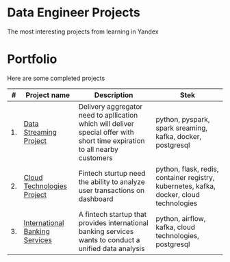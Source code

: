 # Data Engineer Projects
 The most interesting projects from learning in Yandex 

# Portfolio

Here are some completed projects

| #    | Project name                | Description                                                     | Stek                                                         |
| ---- | ------------------------------------------------------------ | ------------------------------------------------------------ | ------------------------------------------------------------ |
| 1.   | [Data Streaming Project](https://github.com/AlexBormotov/Data-Engineer-Projects/tree/main/Data-Streaming-Project) | Delivery aggregator need to apllication which will deliver special offer with short time expiration to all nearby customers | python, pyspark, spark sreaming, kafka, docker, postgresql |
| 2.   | [Cloud Technologies Project](https://github.com/AlexBormotov/Data-Engineer-Projects/tree/main/Cloud-Technologies-Project) | Fintech sturtup need the ability to analyze user transactions on dashboard | python, flask, redis, container registry, kubernetes, kafka, docker, cloud technologies |
| 3.   | [International Banking Services](https://github.com/AlexBormotov/Data-Engineer-Projects/tree/main/International-Banking-Services) | A fintech startup that provides international banking services wants to conduct a unified data analysis | python, airflow, kafka, cloud technologies, postgresql |

